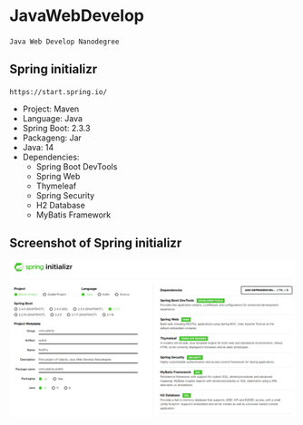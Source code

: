 # JavaWebDevelop
`Java Web Develop Nanodegree`

## Spring initializr
`https://start.spring.io/ `
* Project: Maven
*  Language: Java
* Spring Boot: 2.3.3
* Packageng: Jar
* Java: 14
* Dependencies:
  * Spring Boot DevTools
  * Spring Web
   * Thymeleaf
  * Spring Security
  * H2 Database
  * MyBatis Framework 
 
## Screenshot of Spring initializr
![SpringInitializr](https://github.com/tessaCH/JavaWebDevelop/blob/master/SpringInitializr.png)
